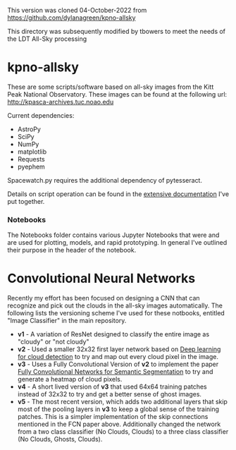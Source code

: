 This version was cloned 04-October-2022 from 
https://github.com/dylanagreen/kpno-allsky

This directory was subsequently modified by tbowers to meet the needs
of the LDT All-Sky processing

# kpno-allsky

These are some scripts/software based on all-sky images from the Kitt Peak National Observatory. These images can be found at the following url: http://kpasca-archives.tuc.noao.edu

Current dependencies:
- AstroPy
- SciPy
- NumPy
- matplotlib
- Requests
- pyephem

Spacewatch.py requires the additional dependency of pytesseract.


Details on script operation can be found in the [extensive documentation](https://kpno-allsky.readthedocs.io/en/latest/) I've put together.


### Notebooks
The Notebooks folder contains various Jupyter Notebooks that were and are used for plotting, models, and rapid prototyping. In general I've outlined their purpose in the header of the notebook.

# Convolutional Neural Networks
Recently my effort has been focused on designing a CNN that can recognize and pick out the clouds in the all-sky images automatically. The following lists the versioning scheme I've used for these notbooks, entitled "Image Classifier" in the main repository. 

- **v1** - A variation of ResNet designed to classify the entire image as "cloudy" or "not cloudy"
- **v2** - Used a smaller 32x32 first layer network based on [Deep learning for cloud detection](https://hal.archives-ouvertes.fr/hal-01783857/document) to try and map out every cloud pixel in the image.
- **v3** - Uses a Fully Convolutional Version of **v2** to implement the paper [Fully Convolutional Networks for Semantic Segmentation](https://people.eecs.berkeley.edu/~jonlong/long_shelhamer_fcn.pdf) to try and generate a heatmap of cloud pixels.
- **v4** - A short lived version of **v3** that used 64x64 training patches instead of 32x32 to try and get a better sense of ghost images.
- **v5** - The most recent version, which adds two additional layers that skip most of the pooling layers in **v3** to keep a global sense of the training patches. This is a simpler implementation of the skip connections mentioned in the FCN paper above. Additionally changed the network from a two class classifier (No Clouds, Clouds) to a three class classifier (No Clouds, Ghosts, Clouds).